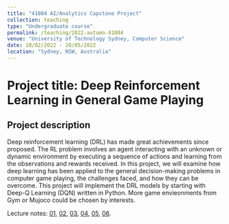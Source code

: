 ```yaml
---
title: "41004 AI/Analytics Capstone Project"
collection: teaching
type: "Undergraduate course"
permalink: /teaching/2022-autumn-41004
venue: "University of Technology Sydney, Computer Science"
date: 10/02/2022 - 20/05/2022
location: "Sydney, NSW, Australia"
---
```


# Project title: Deep Reinforcement Learning in General Game Playing

## Project description
Deep reinforcement learning (DRL) has made great achievements since proposed. The RL problem involves an agent interacting with an unknown or dynamic environment by executing a sequence of actions and learning from the observations and rewards received. In this project, we will examine how deep learning has been applied to the general decision-making problems in computer game playing, the challenges faced, and how they can be overcome. This project will implement the DRL models by starting with Deep-Q Learning (DQN) written in Python. More game envieonments from Gym or Mujoco could be chosen by interests.

Lecture notes: [01](../assets/01_Set_up_your_own_RL_environment.pdf), [02](../assets/03_Guide%20on%20MuJoCo%20env%20and%20policy%20nets.html), [03](../assets/04_reinforcement_q_learning.html), [04](../assets/05_multi-armed-bandit%20and%20PG.html), [05](../assets/06_Vanilla%20Policy%20Gradient%20for%20Mountain%20Car%20Continuous%20Control.html), [06](../assets/07_Bipedal%20Walker%20with%20PPO.html).
